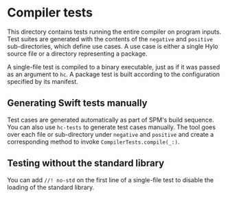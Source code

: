 # Compiler tests

This directory contains tests running the entire compiler on program inputs.
Test suites are generated with the contents of the `negative` and `positive` sub-directories, which define use cases.
A use case is either a single Hylo source file or a directory representing a package.

A single-file test is compiled to a binary executable, just as if it was passed as an argument to `hc`.
A package test is built according to the configuration specified by its manifest.

## Generating Swift tests manually

Test cases are generated automatically as part of SPM's build sequence.
You can also use `hc-tests` to generate test cases manually.
The tool goes over each file or sub-directory under `negative` and `positive` and create a corresponding method to invoke `CompilerTests.compile(_:)`.

## Testing without the standard library

You can add `//! no-std` on the first line of a single-file test to disable the loading of the standard library.
